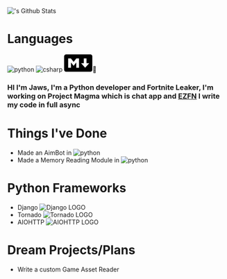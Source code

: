 <img align="" alt="'s Github Stats" src="https://github-readme-stats.codestackr.vercel.app/api?username=Jawschamp&theme=dracula&show_icons=true" />

# Languages

<img src="https://devicons.github.io/devicon/devicon.git/icons/python/python-original.svg" alt="python" width="40" height="40"/>

<img src="https://raw.githubusercontent.com/abranhe/programming-languages-logos/30a0ecf99188be99a3c75a00efb5be61eca9c382/src/csharp/csharp.svg" alt="csharp" height="40"/>
<img src="https://github.com/dcurtis/markdown-mark/blob/master/svg/markdown-mark-solid.svg" alt="markdown" height="40"/>🤣

### HI I'm Jaws, I'm a Python developer and Fortnite Leaker, I'm working on Project Magma which is chat app and [EZFN](https://ezfn.net) I write my code in full async
# Things I've Done
* Made an AimBot in <img src="https://devicons.github.io/devicon/devicon.git/icons/python/python-original.svg" alt="python" width="20" height="20"/>
* Made a Memory Reading Module in <img src="https://devicons.github.io/devicon/devicon.git/icons/python/python-original.svg" alt="python" width="20" height="20"/>

# Python Frameworks
* Django <img src="https://cdn.discordapp.com/attachments/631678988582125588/769839141613207572/unknown.png" alt="Django LOGO" width="20" height="20"/>
* Tornado <img src="https://www.tornadoweb.org/en/stable/_images/tornado.png" alt="Tornado LOGO" width="20" height="20"/>
* AIOHTTP <img src="https://docs.aiohttp.org/en/stable/_static/aiohttp-icon-128x128.png" alt="AIOHTTP LOGO" width="20" height="20"/>

# Dream Projects/Plans
* Write a custom Game Asset Reader
